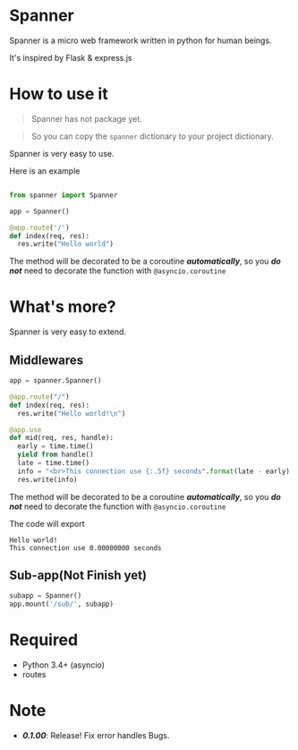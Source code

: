 # Spanner

Spanner is a micro web framework written in python for human beings.

It's inspired by Flask & express.js

# How to use it

>Spanner has not package yet.

>So you can copy the ```spanner``` dictionary to your   project dictionary.


Spanner is very easy to use.

Here is an example

```````````python

from spanner import Spanner

app = Spanner()

@app.route('/')
def index(req, res):
  res.write("Hello world")

```````````

The method will be decorated to be a coroutine ***automatically***, so you ***do not*** need to decorate the function with ```@asyncio.coroutine```

# What's more?

Spanner is very easy to extend.

## Middlewares

```````````python
app = spanner.Spanner()

@app.route("/")
def index(req, res):
  res.write("Hello world!\n")

@app.use
def mid(req, res, handle):
  early = time.time()
  yield from handle()
  late = time.time()
  info = "<br>This connection use {:.5f} seconds".format(late - early)
  res.write(info)
```````````
The method will be decorated to be a coroutine ***automatically***, so you ***do not*** need to decorate the function with ```@asyncio.coroutine```

The code will export
```
Hello world!
This connection use 0.00000000 seconds
```


## Sub-app(Not Finish yet)

`````````python
subapp = Spanner()
app.mount('/sub/', subapp)
`````````


# Required

 - Python 3.4+ (asyncio)
 - routes


# Note

 - ***0.1.00***: Release! Fix error handles Bugs.
